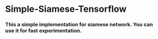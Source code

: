 # Simple-Siamese-Tensorflow
### This a simple implementation for siamese network. You can use it for fast experimentation.
